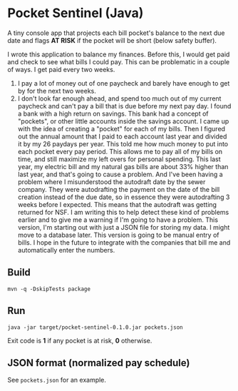# Pocket Sentinel (Java)

A tiny console app that projects each bill pocket's balance to the next due date and flags **AT RISK** if the pocket will be short (below safety buffer).

I wrote this application to balance my finances. Before this, I would get paid and check to see what bills I could pay. This can be problematic in a couple of ways. I get paid every two weeks.
1) I pay a lot of money out of one paycheck and barely have enough to get by for the next two weeks.
2) I don't look far enough ahead, and spend too much out of my current paycheck and can't pay a bill that is due before my next pay day.
I found a bank with a high return on savings. This bank had a concept of "pockets", or other little accounts inside the savings account. I came up with the idea of creating a "pocket" for each of my bills. Then I figured out the annual amount that I paid to each account last year and divided it by my 26 paydays per year. This told me how much money to put into each pocket every pay period. This allows me to pay all of my bills on time, and still maximize my left overs for personal spending. This last year, my electric bill and my natural gas bills are about 33% higher than last year, and that's going to cause a problem. And I've been having a problem where I misunderstood the autodraft date by the sewer company. They were autodrafting the payment on the date of the bill creation instead of the due date, so in essence they were autodrafting 3 weeks before I expected. This means that the autodraft was getting returned for NSF. I am writing this to help detect these kind of problems earlier and to give me a warning if I'm going to have a problem.
This version, I'm starting out with just a JSON file for storing my data. I might move to a database later.
This version is going to be manual entry of bills. I hope in the future to integrate with the companies that bill me and automatically enter the numbers.

## Build
```
mvn -q -DskipTests package
```

## Run
```
java -jar target/pocket-sentinel-0.1.0.jar pockets.json
```

Exit code is **1** if any pocket is at risk, **0** otherwise.

## JSON format (normalized pay schedule)
See `pockets.json` for an example.
